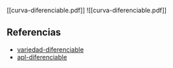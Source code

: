 [[curva-diferenciable.pdf]]
![[curva-diferenciable.pdf]]

## Referencias
- [variedad-diferenciable](./variedad-diferenciable.md)
- [apl-diferenciable](./apl-diferenciable.md)
